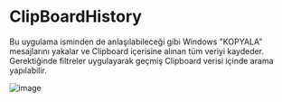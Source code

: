 # ClipBoardHistory

Bu uygulama isminden de anlaşılabileceği gibi Windows "KOPYALA" mesajlarını yakalar ve Clipboard  içerisine alınan tüm veriyi kaydeder. 
Gerektiğinde filtreler uygulayarak geçmiş Clipboard verisi içinde arama yapılabilir. 

![image](https://user-images.githubusercontent.com/20671968/190328751-79b7019b-a58b-4aef-8e57-2a3118a12b4c.png)
